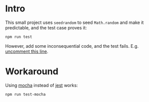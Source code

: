 # Intro

This small project uses `seedrandom` to seed `Math.random` and make it predictable, and the test case proves it:

    npm run test


However, add some inconsequential code, and the test fails. E.g. [uncomment this line](https://github.com/opyate/jest-seedrandom-testcase/blob/master/src/foo/thing.test.ts#L10).


# Workaround

Using [mocha](https://mochajs.org/) instead of [jest](https://jestjs.io/) works:

    npm run test-mocha

    